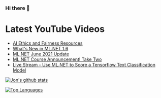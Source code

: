 ### Hi there 👋

# Latest YouTube Videos
<!-- BLOG-POST-LIST:START -->
- [AI Ethics and Fairness Resources](https://www.youtube.com/watch?v=qXdwUHuANlk)
- [What's New in ML.NET 1.6](https://www.youtube.com/watch?v=UJqEYGcwNhU)
- [ML.NET June 2021 Update](https://www.youtube.com/watch?v=AZ19Yb2RYIU)
- [ML.NET Course Announcement! Take Two](https://www.youtube.com/watch?v=Qgo_e8sN8r8)
- [Live Stream - Use ML.NET to Score a Tensorflow Text Classification Model](https://www.youtube.com/watch?v=KjMCCI4hDuc)
<!-- BLOG-POST-LIST:END -->


[![Jon's github stats](https://github-readme-stats.vercel.app/api?username=jwood803&show_icons=true&theme=dark)](https://github.com/anuraghazra/github-readme-stats)

[![Top Languages](https://github-readme-stats.vercel.app/api/top-langs/?username=jwood803&layout=compact&theme=dark)](https://github.com/anuraghazra/github-readme-stats)

<!--
**jwood803/jwood803** is a ✨ _special_ ✨ repository because its `README.md` (this file) appears on your GitHub profile.

Here are some ideas to get you started:

- 🔭 I’m currently working on ...
- 🌱 I’m currently learning ...
- 👯 I’m looking to collaborate on ...
- 🤔 I’m looking for help with ...
- 💬 Ask me about ...
- 📫 How to reach me: ...
- 😄 Pronouns: ...
- ⚡ Fun fact: ...
-->
